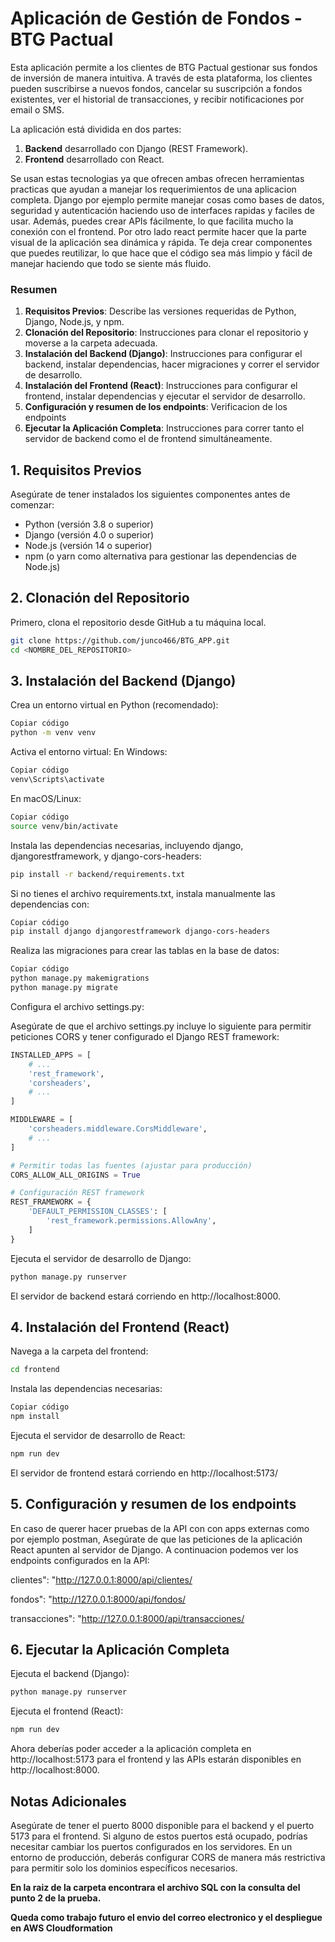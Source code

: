 # Aplicación de Gestión de Fondos - BTG Pactual

Esta aplicación permite a los clientes de BTG Pactual gestionar sus fondos de inversión de manera intuitiva. A través de esta plataforma, los clientes pueden suscribirse a nuevos fondos, cancelar su suscripción a fondos existentes, ver el historial de transacciones, y recibir notificaciones por email o SMS.

La aplicación está dividida en dos partes:
1. **Backend** desarrollado con Django (REST Framework).
2. **Frontend** desarrollado con React.

Se usan estas tecnologias ya que ofrecen ambas ofrecen herramientas practicas que ayudan a manejar los requerimientos de una aplicacion completa. Django por ejemplo permite manejar cosas como bases de datos, seguridad y autenticación haciendo uso de interfaces rapidas y faciles de usar. Además, puedes crear APIs fácilmente, lo que facilita mucho la conexión con el frontend. Por otro lado react permite hacer que la parte visual de la aplicación sea dinámica y rápida. Te deja crear componentes que puedes reutilizar, lo que hace que el código sea más limpio y fácil de manejar haciendo que todo se siente más fluido.

### Resumen

1. **Requisitos Previos**: Describe las versiones requeridas de Python, Django, Node.js, y npm.
2. **Clonación del Repositorio**: Instrucciones para clonar el repositorio y moverse a la carpeta adecuada.
3. **Instalación del Backend (Django)**: Instrucciones para configurar el backend, instalar dependencias, hacer migraciones y correr el servidor de desarrollo.
4. **Instalación del Frontend (React)**: Instrucciones para configurar el frontend, instalar dependencias y ejecutar el servidor de desarrollo.
5. **Configuración y resumen de los endpoints**: Verificacion de los endpoints
6. **Ejecutar la Aplicación Completa**: Instrucciones para correr tanto el servidor de backend como el de frontend simultáneamente.

## 1. Requisitos Previos

Asegúrate de tener instalados los siguientes componentes antes de comenzar:

- Python (versión 3.8 o superior)
- Django (versión 4.0 o superior)
- Node.js (versión 14 o superior)
- npm (o yarn como alternativa para gestionar las dependencias de Node.js)

## 2. Clonación del Repositorio

Primero, clona el repositorio desde GitHub a tu máquina local.

```bash
git clone https://github.com/junco466/BTG_APP.git
cd <NOMBRE_DEL_REPOSITORIO>
```

## 3. Instalación del Backend (Django)

Crea un entorno virtual en Python (recomendado):

```bash
Copiar código
python -m venv venv
```
Activa el entorno virtual:
En Windows:

```bash
Copiar código
venv\Scripts\activate
```

En macOS/Linux:

```bash
Copiar código
source venv/bin/activate
```

Instala las dependencias necesarias, incluyendo django, djangorestframework, y django-cors-headers:

```bash
pip install -r backend/requirements.txt
```

Si no tienes el archivo requirements.txt, instala manualmente las dependencias con:

```bash
Copiar código
pip install django djangorestframework django-cors-headers
```

Realiza las migraciones para crear las tablas en la base de datos:

```bash
Copiar código
python manage.py makemigrations
python manage.py migrate
```

Configura el archivo settings.py:

Asegúrate de que el archivo settings.py incluye lo siguiente para permitir peticiones CORS y tener configurado el Django REST framework:

```python
INSTALLED_APPS = [
    # ...
    'rest_framework',
    'corsheaders',
    # ...
]

MIDDLEWARE = [
    'corsheaders.middleware.CorsMiddleware',
    # ...
]

# Permitir todas las fuentes (ajustar para producción)
CORS_ALLOW_ALL_ORIGINS = True

# Configuración REST framework
REST_FRAMEWORK = {
    'DEFAULT_PERMISSION_CLASSES': [
        'rest_framework.permissions.AllowAny',
    ]
}
```

Ejecuta el servidor de desarrollo de Django:

```bash
python manage.py runserver
```

El servidor de backend estará corriendo en http://localhost:8000.

## 4. Instalación del Frontend (React)

Navega a la carpeta del frontend:

```bash
cd frontend
```

Instala las dependencias necesarias:

```bash
Copiar código
npm install
```

Ejecuta el servidor de desarrollo de React:

```bash
npm run dev
```

El servidor de frontend estará corriendo en http://localhost:5173/

## 5. Configuración y resumen de los endpoints
En caso de querer hacer pruebas de la API con con apps externas como por ejemplo postman, Asegúrate de que las peticiones de la aplicación React apunten al servidor de Django. A continuacion podemos ver los endpoints configurados en la API: 

clientes": "http://127.0.0.1:8000/api/clientes/

fondos": "http://127.0.0.1:8000/api/fondos/

transacciones": "http://127.0.0.1:8000/api/transacciones/

## 6. Ejecutar la Aplicación Completa

Ejecuta el backend (Django):

```bash
python manage.py runserver
```

Ejecuta el frontend (React):

```bash
npm run dev
```

Ahora deberías poder acceder a la aplicación completa en http://localhost:5173 para el frontend y las APIs estarán disponibles en http://localhost:8000.

## Notas Adicionales
Asegúrate de tener el puerto 8000 disponible para el backend y el puerto 5173 para el frontend. Si alguno de estos puertos está ocupado, podrías necesitar cambiar los puertos configurados en los servidores.
En un entorno de producción, deberás configurar CORS de manera más restrictiva para permitir solo los dominios específicos necesarios.

**En la raiz de la carpeta encontrara el archivo SQL con la consulta del punto 2 de la prueba.**

**Queda como trabajo futuro el envio del correo electronico y el despliegue en AWS Cloudformation**
